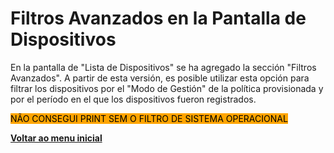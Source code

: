 # Filtros Avanzados en la Pantalla de Dispositivos

En la pantalla de "Lista de Dispositivos" se ha agregado la sección "Filtros Avanzados". A partir de esta versión, es posible utilizar esta opción para filtrar los dispositivos por el "Modo de Gestión" de la política provisionada y por el período en el que los dispositivos fueron registrados.

<mark style="background-color:orange;">NÃO CONSEGUI PRINT SEM O FILTRO DE SISTEMA OPERACIONAL</mark>

[**Voltar ao menu inicial**](./)
